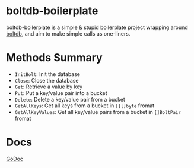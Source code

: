 # boltdb-boilerplate
boltdb-boilerplate is a simple & stupid boilerplate project wrapping around [boltdb](https://github.com/boltdb/bolt), and aim to make simple calls as one-liners.

# Methods Summary

* `InitBolt`: Init the database
* `Close`: Close the database
* `Get`: Retrieve a value by key
* `Put`: Put a key/value pair into a bucket
* `Delete`: Delete a key/value pair from a bucket
* `GetAllKeys`: Get all keys from a bucket in `[][]byte` fromat
* `GetAllKeyValues`: Get all key/value pairs from a bucket in `[]BoltPair` fromat

# Docs

[GoDoc](https://godoc.org/github.com/bobintornado/boltdb-boilerplate)
